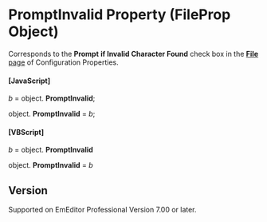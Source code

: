 # PromptInvalid Property (FileProp Object)

Corresponds to the **Prompt**
**if Invalid Character Found** check box in the
[**File** page](../../dlg/properties/file/index) of Configuration Properties.

#### \[JavaScript\]

_b_ =
object. **PromptInvalid**;

object. **PromptInvalid** = _b_;

#### \[VBScript\]

_b_ =
object. **PromptInvalid**

object. **PromptInvalid** = _b_

## Version

Supported on EmEditor Professional Version 7.00 or later.
